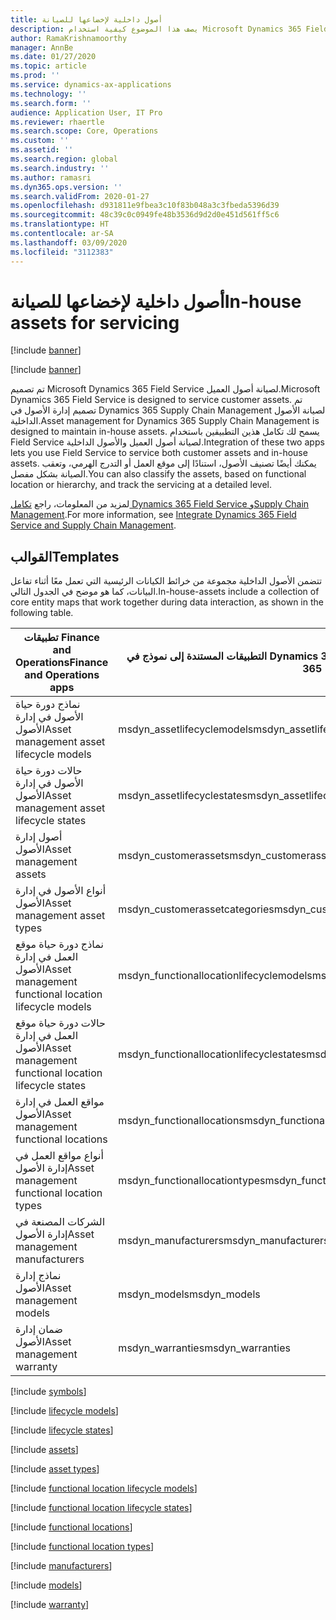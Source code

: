 ```yaml
---
title: أصول داخلية لإخضاعها للصيانة
description: يصف هذا الموضوع كيفية استخدام Microsoft Dynamics 365 Field Service لمعالجة أصول العميل والأصول الداخلية.
author: RamaKrishnamoorthy
manager: AnnBe
ms.date: 01/27/2020
ms.topic: article
ms.prod: ''
ms.service: dynamics-ax-applications
ms.technology: ''
ms.search.form: ''
audience: Application User, IT Pro
ms.reviewer: rhaertle
ms.search.scope: Core, Operations
ms.custom: ''
ms.assetid: ''
ms.search.region: global
ms.search.industry: ''
ms.author: ramasri
ms.dyn365.ops.version: ''
ms.search.validFrom: 2020-01-27
ms.openlocfilehash: d931811e9fbea3c10f83b048a3c3fbeda5396d39
ms.sourcegitcommit: 48c39c0c0949fe48b3536d9d2d0e451d561ff5c6
ms.translationtype: HT
ms.contentlocale: ar-SA
ms.lasthandoff: 03/09/2020
ms.locfileid: "3112383"
---
```

# <a name="in-house-assets-for-servicing"></a><span data-ttu-id="980cf-103">أصول داخلية لإخضاعها للصيانة</span><span class="sxs-lookup"><span data-stu-id="980cf-103">In-house assets for servicing</span></span>

[!include [banner](../../includes/banner.md)]

[!include [banner](../../includes/preview-banner.md)]

<span data-ttu-id="980cf-104">تم تصميم Microsoft Dynamics 365 Field Service لصيانة أصول العميل.</span><span class="sxs-lookup"><span data-stu-id="980cf-104">Microsoft Dynamics 365 Field Service is designed to service customer assets.</span></span> <span data-ttu-id="980cf-105">تم تصميم إدارة الأصول في Dynamics 365 Supply Chain Management لصيانة الأصول الداخلية.</span><span class="sxs-lookup"><span data-stu-id="980cf-105">Asset management for Dynamics 365 Supply Chain Management is designed to maintain in-house assets.</span></span> <span data-ttu-id="980cf-106">يسمح لك تكامل هذين التطبيقين باستخدام Field Service لصيانة أصول العميل والأصول الداخلية.</span><span class="sxs-lookup"><span data-stu-id="980cf-106">Integration of these two apps lets you use Field Service to service both customer assets and in-house assets.</span></span> <span data-ttu-id="980cf-107">يمكنك أيضًا تصنيف الأصول، استنادًا إلى موقع العمل أو التدرج الهرمي، وتعقب الصيانة بشكل مفصل.</span><span class="sxs-lookup"><span data-stu-id="980cf-107">You can also classify the assets, based on functional location or hierarchy, and track the servicing at a detailed level.</span></span>

<span data-ttu-id="980cf-108">لمزيد من المعلومات، راجع [تكامل Dynamics 365 Field Service وSupply Chain Management](https://docs.microsoft.com/dynamics365/field-service/supply-chain-field-service-integration).</span><span class="sxs-lookup"><span data-stu-id="980cf-108">For more information, see [Integrate Dynamics 365 Field Service and Supply Chain Management](https://docs.microsoft.com/dynamics365/field-service/supply-chain-field-service-integration).</span></span>

## <a name="templates"></a><span data-ttu-id="980cf-109">القوالب</span><span class="sxs-lookup"><span data-stu-id="980cf-109">Templates</span></span>

<span data-ttu-id="980cf-110">تتضمن الأصول الداخلية مجموعة من خرائط الكيانات الرئيسية التي تعمل معًا أثناء تفاعل البيانات، كما هو موضح في الجدول التالي.</span><span class="sxs-lookup"><span data-stu-id="980cf-110">In-house-assets include a collection of core entity maps that work together during data interaction, as shown in the following table.</span></span>

| <span data-ttu-id="980cf-111">تطبيقات Finance and Operations</span><span class="sxs-lookup"><span data-stu-id="980cf-111">Finance and Operations apps</span></span> | <span data-ttu-id="980cf-112">التطبيقات المستندة إلى نموذج في Dynamics 365</span><span class="sxs-lookup"><span data-stu-id="980cf-112">Model-driven apps in Dynamics 365</span></span> | <span data-ttu-id="980cf-113">‏‏الوصف</span><span class="sxs-lookup"><span data-stu-id="980cf-113">Description</span></span> |
|-----------------------------|-----------------------------------|-------------|
| <span data-ttu-id="980cf-114">نماذج دورة حياة الأصول في إدارة الأصول</span><span class="sxs-lookup"><span data-stu-id="980cf-114">Asset management asset lifecycle models</span></span> | <span data-ttu-id="980cf-115">msdyn\_assetlifecyclemodels</span><span class="sxs-lookup"><span data-stu-id="980cf-115">msdyn\_assetlifecyclemodels</span></span> | |
| <span data-ttu-id="980cf-116">حالات دورة حياة الأصول في إدارة الأصول</span><span class="sxs-lookup"><span data-stu-id="980cf-116">Asset management asset lifecycle states</span></span> | <span data-ttu-id="980cf-117">msdyn\_assetlifecyclestates</span><span class="sxs-lookup"><span data-stu-id="980cf-117">msdyn\_assetlifecyclestates</span></span> | |
| <span data-ttu-id="980cf-118">أصول إدارة الأصول</span><span class="sxs-lookup"><span data-stu-id="980cf-118">Asset management assets</span></span> | <span data-ttu-id="980cf-119">msdyn\_customerassets</span><span class="sxs-lookup"><span data-stu-id="980cf-119">msdyn\_customerassets</span></span> | |
| <span data-ttu-id="980cf-120">أنواع الأصول في إدارة الأصول</span><span class="sxs-lookup"><span data-stu-id="980cf-120">Asset management asset types</span></span> | <span data-ttu-id="980cf-121">msdyn\_customerassetcategories</span><span class="sxs-lookup"><span data-stu-id="980cf-121">msdyn\_customerassetcategories</span></span> | |
| <span data-ttu-id="980cf-122">نماذج دورة حياة موقع العمل في إدارة الأصول</span><span class="sxs-lookup"><span data-stu-id="980cf-122">Asset management functional location lifecycle models</span></span> | <span data-ttu-id="980cf-123">msdyn\_functionallocationlifecyclemodels</span><span class="sxs-lookup"><span data-stu-id="980cf-123">msdyn\_functionallocationlifecyclemodels</span></span> | |
| <span data-ttu-id="980cf-124">حالات دورة حياة موقع العمل في إدارة الأصول</span><span class="sxs-lookup"><span data-stu-id="980cf-124">Asset management functional location lifecycle states</span></span> | <span data-ttu-id="980cf-125">msdyn\_functionallocationlifecyclestates</span><span class="sxs-lookup"><span data-stu-id="980cf-125">msdyn\_functionallocationlifecyclestates</span></span> | |
| <span data-ttu-id="980cf-126">مواقع العمل في إدارة الأصول</span><span class="sxs-lookup"><span data-stu-id="980cf-126">Asset management functional locations</span></span> | <span data-ttu-id="980cf-127">msdyn\_functionallocations</span><span class="sxs-lookup"><span data-stu-id="980cf-127">msdyn\_functionallocations</span></span> | |
| <span data-ttu-id="980cf-128">أنواع مواقع العمل في إدارة الأصول</span><span class="sxs-lookup"><span data-stu-id="980cf-128">Asset management functional location types</span></span> | <span data-ttu-id="980cf-129">msdyn\_functionallocationtypes</span><span class="sxs-lookup"><span data-stu-id="980cf-129">msdyn\_functionallocationtypes</span></span> | |
| <span data-ttu-id="980cf-130">الشركات المصنعة في إدارة الأصول</span><span class="sxs-lookup"><span data-stu-id="980cf-130">Asset management manufacturers</span></span> | <span data-ttu-id="980cf-131">msdyn\_manufacturers</span><span class="sxs-lookup"><span data-stu-id="980cf-131">msdyn\_manufacturers</span></span> | |
| <span data-ttu-id="980cf-132">نماذج إدارة الأصول</span><span class="sxs-lookup"><span data-stu-id="980cf-132">Asset management models</span></span> | <span data-ttu-id="980cf-133">msdyn\_models</span><span class="sxs-lookup"><span data-stu-id="980cf-133">msdyn\_models</span></span> | |
| <span data-ttu-id="980cf-134">ضمان إدارة الأصول</span><span class="sxs-lookup"><span data-stu-id="980cf-134">Asset management warranty</span></span> | <span data-ttu-id="980cf-135">msdyn\_warranties</span><span class="sxs-lookup"><span data-stu-id="980cf-135">msdyn\_warranties</span></span> | |

[!include [symbols](../../includes/dual-write-symbols.md)]

[!include [lifecycle models](includes/AssetManagementAssetLifecycleModels-msdyn-assetlifecyclemodels.md)]

[!include [lifecycle states](includes/AssetManagementAssetLifecycleStates-msdyn-assetlifecyclestates.md)]

[!include [assets](includes/AssetManagementAssets-msdyn-customerassets.md)]

[!include [asset types](includes/AssetManagementAssetTypes-msdyn-customerassetcategories.md)]

[!include [functional location lifecycle models](includes/AssetManagementFunctionalLocationLifecycleModels-msdyn-functionallocationlifecyclemodels.md)]

[!include [functional location lifecycle states](includes/AssetManagementFunctionalLocationLifecycleStates-msdyn-functionallocationlifecyclestates.md)]

[!include [functional locations](includes/AssetManagementFunctionalLocations-msdyn-functionallocations.md)]

[!include [functional location types](includes/AssetManagementFunctionalLocationTypes-msdyn-functionallocationtypes.md)]

[!include [manufacturers](includes/AssetManagementManufacturers-msdyn-manufacturers.md)]

[!include [models](includes/AssetManagementModels-msdyn-models.md)]

[!include [warranty](includes/AssetManagementWarranty-msdyn-warranties.md)]
